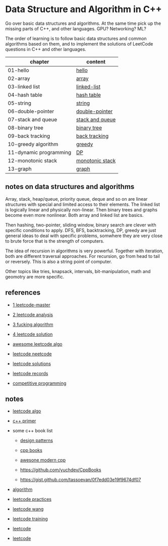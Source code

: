 # Data Structure and Algorithm in C++

Go over basic data structures and algorithms. At the same time pick up the missing parts of C++, and other languages. GPU? Networking? ML?

The order of learning is to follow basic data structures and common algorithms based on them, and to implement the solutions of LeetCode questions in C++ and other languages.

| chapter | content |
| ------- | ------- |
| 01-hello | [hello](https://github.com/un01s/code-exercises/tree/main/01-hello) |
| 02-array | [array](https://github.com/un01s/code-exercises/tree/main/02-array) |
| 03-linked list | [linked-list](https://github.com/un01s/code-exercises/tree/main/03-linkedlist) |
| 04-hash table | [hash table](https://github.com/un01s/code-exercises/tree/main/04-hashtable) |
| 05-string | [string](https://github.com/un01s/code-exercises/tree/main/05-string) |
| 06-double-pointer | [double-pointer](https://github.com/un01s/code-exercises/tree/main/06-doubleptr) |
| 07-stack and queue | [stack and queue](https://github.com/un01s/code-exercises/tree/main/07-stackqueue) |
| 08-binary tree | [binary tree](https://github.com/un01s/code-exercises/tree/main/08-binarytree) |
| 09-back tracking | [back tracking](https://github.com/un01s/code-exercises/tree/main/09-backtracking) |
| 10-greedy algorithm | [greedy](https://github.com/un01s/code-exercises/tree/main/10-greedy) |
| 11-dynamic programming | [DP](https://github.com/un01s/code-exercises/tree/main/11-dp) | 
| 12-monotonic stack | [monotonic stack](https://github.com/un01s/code-exercises/tree/main/12-monotonicStack) |
| 13-graph | [graph](https://github.com/un01s/code-exercises/tree/main/13-graph) |

## notes on data structures and algorithms

Array, stack, heap/queue, priority queue, deque and so on are linear structures with special and limited access to their elements. The linked list is logically linear and physically non-linear. Then binary trees and graphs become even more nonlinear. Both array and linked list are basics.
 
Then hashing, two-pointer, sliding window, binary search are clever with specific conditions to apply. DFS, BFS, backtracking, DP, greedy are just general ideas to deal with specific problems, somwhere they are very close to brute force that is the strength of computers. 

The idea of recursion in algorithms is very powerful. Together with iteration, both are different traversal approaches. For recursion, go from head to tail or reversely. This is also a string point of computer.

Other topics like tries, knapsack, intervals, bit-manipulation, math and geomotry are more specific.

## references

* [1 leetcode-master](https://github.com/youngyangyang04/leetcode-master)

* [2 leetcode analysis](https://github.com/wisdompeak/LeetCode)

* [3 fucking algorithm](https://github.com/labuladong/fucking-algorithm)

* [4 leetcode solution](https://github.com/doocs/leetcode)

* [awesome leetcode algo](https://github.com/hicodebear/awesome-leetcode-algorithm)

* [leetcode neetcode](https://github.com/neetcode-gh/leetcode)

* [leetcode solutions](https://github.com/purvasingh96/My-Leetcode-Solutions)

* [leetcode records](https://github.com/kk140906/leetcode_records)

* [competitive programming](https://github.com/cp-algorithms/cp-algorithms)

## notes

* [leetcode algo](https://github.com/doocs/leetcode)

* [c++ primer](https://github.com/pezy/CppPrimer)

* some c++ book list

  * [design patterns](https://github.com/pezy/DesignPatterns)

  * [cpp books](https://github.com/saeed771/cpp_book)

  * [awesone modern cpp](https://github.com/rigtorp/awesome-modern-cpp)

  * https://github.com/yuchdev/CppBooks

  * https://gist.github.com/tassoevan/0f7edd03e19f9674df07

* [algorithm](https://github.com/labuladong/fucking-algorithm)

* [leetcode practices](https://github.com/keineahnung2345/leetcode-cpp-practices)

* [leetcode wang](https://github.com/wind-liang/leetcode)

* [leetcode training](https://github.com/GardianT/leetcode-training)

* [leetcode](https://github.com/yunyanliluo/leetcode)

* [leetcode](https://github.com/hezhaojiang/leetcode-cpp/)

